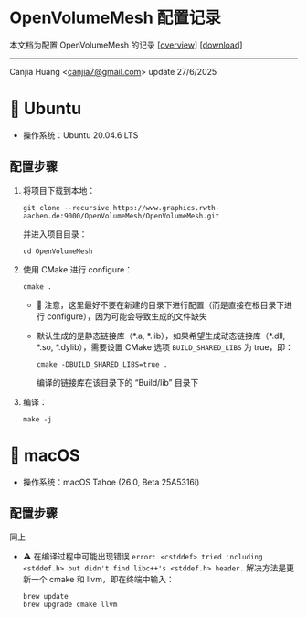 # OpenVolumeMesh 配置记录

本文档为配置 OpenVolumeMesh 的记录 [[overview]](https://www.graphics.rwth-aachen.de/software/openvolumemesh/) [[download]](https://www.graphics.rwth-aachen.de/software/openvolumemesh/download/)

---

Canjia Huang <<canjia7@gmail.com>> update 27/6/2025

# :penguin: Ubuntu

- 操作系统：Ubuntu 20.04.6 LTS

## 配置步骤

1. 将项目下载到本地：
    ```
    git clone --recursive https://www.graphics.rwth-aachen.de:9000/OpenVolumeMesh/OpenVolumeMesh.git
    ```

    并进入项目目录：
    ```
    cd OpenVolumeMesh
    ```

2. 使用 CMake 进行 configure：
    ```
    cmake .
    ```

    - :exploding_head: 注意，这里最好不要在新建的目录下进行配置（而是直接在根目录下进行 configure），因为可能会导致生成的文件缺失
    - 默认生成的是静态链接库（\*.a, \*.lib），如果希望生成动态链接库（\*.dll, \*.so, \*.dylib），需要设置 CMake 选项 `BUILD_SHARED_LIBS` 为 true，即：

        ```
        cmake -DBUILD_SHARED_LIBS=true .
        ```

        编译的链接库在该目录下的 “Build/lib” 目录下

3. 编译：
    ```
    make -j
    ```

# :apple: macOS

- 操作系统：macOS Tahoe (26.0, Beta 25A5316i)

## 配置步骤

同上

- :warning: 在编译过程中可能出现错误 `error: <cstddef> tried including <stddef.h> but didn't find libc++'s <stddef.h> header.`
    解决方法是更新一个 cmake 和 llvm，即在终端中输入：
    
    ```
    brew update
    brew upgrade cmake llvm
    ```